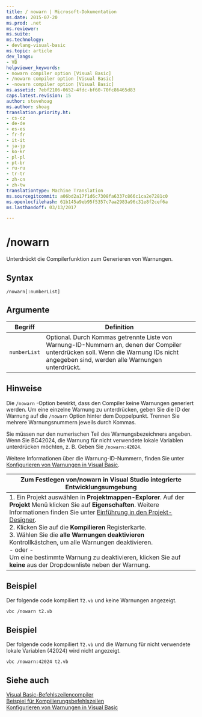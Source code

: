 ```yaml
---
title: / nowarn | Microsoft-Dokumentation
ms.date: 2015-07-20
ms.prod: .net
ms.reviewer: 
ms.suite: 
ms.technology:
- devlang-visual-basic
ms.topic: article
dev_langs:
- VB
helpviewer_keywords:
- nowarn compiler option [Visual Basic]
- /nowarn compiler option [Visual Basic]
- -nowarn compiler option [Visual Basic]
ms.assetid: 7ebf2106-0652-4fdc-bf60-70fc86465d83
caps.latest.revision: 15
author: stevehoag
ms.author: shoag
translation.priority.ht:
- cs-cz
- de-de
- es-es
- fr-fr
- it-it
- ja-jp
- ko-kr
- pl-pl
- pt-br
- ru-ru
- tr-tr
- zh-cn
- zh-tw
translationtype: Machine Translation
ms.sourcegitcommit: a06bd2a17f1d6c7308fa6337c866c1ca2e7281c0
ms.openlocfilehash: 61b145a9eb95f5357c7aa2983a96c31e8f2cef6a
ms.lasthandoff: 03/13/2017

---
```

# <a name="nowarn"></a>/nowarn
Unterdrückt die Compilerfunktion zum Generieren von Warnungen.  
  
## <a name="syntax"></a>Syntax  
  
```  
/nowarn[:numberList]  
```  
  
## <a name="arguments"></a>Argumente  
  
|Begriff|Definition|  
|---|---|  
|`numberList`|Optional. Durch Kommas getrennte Liste von Warnung-ID-Nummern an, denen der Compiler unterdrücken soll. Wenn die Warnung IDs nicht angegeben sind, werden alle Warnungen unterdrückt.|  
  
## <a name="remarks"></a>Hinweise  
 Die `/nowarn` -Option bewirkt, dass den Compiler keine Warnungen generiert werden. Um eine einzelne Warnung zu unterdrücken, geben Sie die ID der Warnung auf die `/nowarn` Option hinter dem Doppelpunkt. Trennen Sie mehrere Warnungsnummern jeweils durch Kommas.  
  
 Sie müssen nur den numerischen Teil des Warnungsbezeichners angeben. Wenn Sie BC42024, die Warnung für nicht verwendete lokale Variablen unterdrücken möchten, z. B. Geben Sie `/nowarn:42024`.  
  
 Weitere Informationen über die Warnung-ID-Nummern, finden Sie unter [Konfigurieren von Warnungen in Visual Basic](https://docs.microsoft.com/visualstudio/ide/configuring-warnings-in-visual-basic).  
  
|Zum Festlegen von/nowarn in Visual Studio integrierte Entwicklungsumgebung|  
|---|  
|1.  Ein Projekt auswählen in **Projektmappen-Explorer**. Auf der **Projekt** Menü klicken Sie auf **Eigenschaften**. Weitere Informationen finden Sie unter [Einführung in den Projekt-Designer](http://msdn.microsoft.com/en-us/898dd854-c98d-430c-ba1b-a913ce3c73d7).<br />2.  Klicken Sie auf die **Kompilieren** Registerkarte.<br />3.  Wählen Sie die **alle Warnungen deaktivieren** Kontrollkästchen, um alle Warnungen deaktivieren.<br />     - oder -<br />     Um eine bestimmte Warnung zu deaktivieren, klicken Sie auf **keine** aus der Dropdownliste neben der Warnung.|  
  
## <a name="example"></a>Beispiel  
 Der folgende code kompiliert `T2.vb` und keine Warnungen angezeigt.  
  
```  
vbc /nowarn t2.vb  
```  
  
## <a name="example"></a>Beispiel  
 Der folgende code kompiliert `T2.vb` und die Warnung für nicht verwendete lokale Variablen (42024) wird nicht angezeigt.  
  
```  
vbc /nowarn:42024 t2.vb  
```  
  
## <a name="see-also"></a>Siehe auch  
 [Visual Basic-Befehlszeilencompiler](../../../visual-basic/reference/command-line-compiler/index.md)   
 [Beispiel für Kompilierungsbefehlszeilen](../../../visual-basic/reference/command-line-compiler/sample-compilation-command-lines.md)   
 [Konfigurieren von Warnungen in Visual Basic](https://docs.microsoft.com/visualstudio/ide/configuring-warnings-in-visual-basic)
